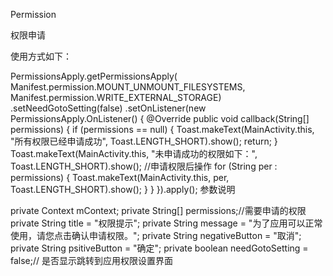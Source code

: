 Permission

权限申请

使用方式如下：

PermissionsApply.getPermissionsApply(
            Manifest.permission.MOUNT_UNMOUNT_FILESYSTEMS,
            Manifest.permission.WRITE_EXTERNAL_STORAGE)
            .setNeedGotoSetting(false)
            .setOnListener(new PermissionsApply.OnListener() {
                @Override
                public void callback(String[] permissions) {
                    if (permissions == null) {
                        Toast.makeText(MainActivity.this, "所有权限已经申请成功", Toast.LENGTH_SHORT).show();
                        return;
                    }
                    Toast.makeText(MainActivity.this, "未申请成功的权限如下：", Toast.LENGTH_SHORT).show();
                    //申请权限后操作
                    for (String per : permissions) {
                        Toast.makeText(MainActivity.this, per, Toast.LENGTH_SHORT).show();
                    }
                }
            }).apply();
参数说明

private Context mContext;
private String[] permissions;//需要申请的权限
private String title = "权限提示";
private String message = "为了应用可以正常使用，请您点击确认申请权限。";
private String negativeButton = "取消";
private String psitiveButton = "确定";
private boolean needGotoSetting = false;// 是否显示跳转到应用权限设置界面
